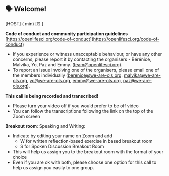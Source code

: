 ## 🗣️ Welcome!

[HOST] (<duration> min) [⏰ <timing>]

**Code of conduct and community participation guidelines** [https://openlifesci.org/code-of-conduct](https://openlifesci.org/code-of-conduct)

* If you experience or witness unacceptable behaviour, or have any other concerns, please report it by contacting the organisers - Bérénice, Malvika, Yo, Paz and Emmy. (team@openlifesci.org).
* To report an issue involving one of the organisers, please email one of the members individually (berenice@we-are-ols.org, malvika@we-are-ols.org, yo@we-are-ols.org, emmy@we-are-ols.org, paz@we-are-ols.org).


**This call is being recorded and transcribed!**

* Please turn your video off if you would prefer to be off video
* You can follow the transcriptions following the link on the top of the Zoom screen


**Breakout room**: Speaking and Writing:

* Indicate by editing your name on Zoom and add 
    * W for written reflection-based exercise in based breakout room
    * S for Spoken Discussion Breakout Room 
* This will help us assign you to the breakout room with the format of your choice
* Even if you are ok with both, please choose one option for this call to help us assign you easily to one group.


